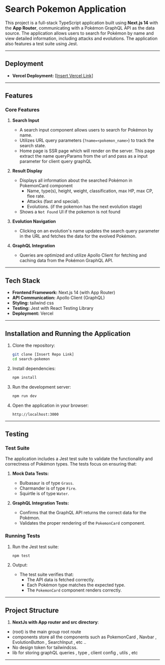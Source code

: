 # Search Pokemon Application

This project is a full-stack TypeScript application built using **Next.js 14** with the **App Router**, communicating with a Pokémon GraphQL API as the data source. The application allows users to search for Pokémon by name and view detailed information, including attacks and evolutions. The application also features a test suite using Jest.

---

## Deployment

- **Vercel Deployment:** [[Insert Vercel Link]](https://search-pokemon-eta-seven.vercel.app/)

---

## Features

### Core Features

1. **Search Input**
   - A search input component allows users to search for Pokémon by name.
   - Utilizes URL query parameters (`?name=<pokemon_name>`) to track the search state.
   - Home page is SSR page which will render on the server. This page extract the name queryParams from the url and pass as a input parameter for client query graphQL

2. **Result Display**
   - Displays all information about the searched Pokémon in PokemonCard component
     - Name, type(s), height, weight, classification, max HP, max CP, flee rate.
     - Attacks (fast and special).
     - Evolutions. (if the pokemon has the next evolution stage)
   - Shows a `Not Found` UI if the pokemon is not found 

3. **Evolution Navigation**
   - Clicking on an evolution's name updates the search query parameter in the URL and fetches the data for the evolved Pokémon.

4. **GraphQL Integration**
   - Queries are optimized and utilize Apollo Client for fetching and caching data from the Pokémon GraphQL API.

---

## Tech Stack

- **Frontend Framework:** Next.js 14 (with App Router)
- **API Communication:** Apollo Client (GraphQL)
- **Styling:** tailwind css
- **Testing:** Jest with React Testing Library
- **Deployment:** Vercel

---

## Installation and Running the Application

1. Clone the repository:
   ```bash
   git clone [Insert Repo Link]
   cd search-pokemon
   ```

2. Install dependencies:
   ```bash
   npm install
   ```

3. Run the development server:
   ```bash
   npm run dev
   ```
4. Open the application in your browser:
   ```
   http://localhost:3000
   ```

---

## Testing

### Test Suite

The application includes a Jest test suite to validate the functionality and correctness of Pokémon types. The tests focus on ensuring that:

1. **Mock Data Tests:**
   - Bulbasaur is of type `Grass`.
   - Charmander is of type `Fire`.
   - Squirtle is of type `Water`.

2. **GraphQL Integration Tests:**
   - Confirms that the GraphQL API returns the correct data for the Pokémon.
   - Validates the proper rendering of the `PokemonCard` component.

### Running Tests

1. Run the Jest test suite:
   ```bash
   npm test
   ```

2. Output:
   - The test suite verifies that:
     - The API data is fetched correctly.
     - Each Pokémon type matches the expected type.
     - The `PokemonCard` component renders correctly.

---


## Project Structure

1. **NextJs with App router and src directory**:
  -  (root) is the main group root route
  -  components store all the components such as PokemonCard , Navbar , EvolutionButton , SearchInput , etc ..
  -  No design token for tailwindcss.
  -  lib for storing graphQL queries , type ,  client config , utils , etc

---



